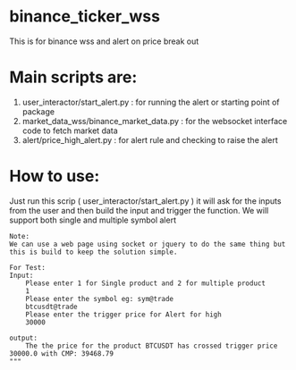# binance_ticker_wss
This is for binance wss and alert on price break out

# Main scripts are:
1. user_interactor/start_alert.py : for running the alert or starting point of package
2. market_data_wss/binance_market_data.py : for the websocket interface code to fetch market data
3. alert/price_high_alert.py : for alert rule and checking to raise the alert

# How to use:
Just run this scrip ( user_interactor/start_alert.py ) it will ask for the inputs from the user and then build the input and trigger the function.
    We will support both single and multiple symbol alert
    
    Note: 
    We can use a web page using socket or jquery to do the same thing but this is build to keep the solution simple.
    
    For Test:
    Input:
        Please enter 1 for Single product and 2 for multiple product 
        1
        Please enter the symbol eg: sym@trade 
        btcusdt@trade
        Please enter the trigger price for Alert for high 
        30000
    
    output: 
        The the price for the product BTCUSDT has crossed trigger price 30000.0 with CMP: 39468.79
    """
